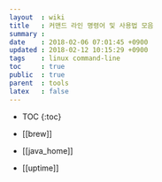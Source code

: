 ```yaml
---
layout  : wiki
title   : 커맨드 라인 명령어 및 사용법 모음
summary : 
date    : 2018-02-06 07:01:45 +0900
updated : 2018-02-12 10:15:29 +0900
tags    : linux command-line
toc     : true
public  : true
parent  : tools
latex   : false
---
```

* TOC
{:toc}

* [[brew]]
* [[java_home]]
* [[uptime]]

